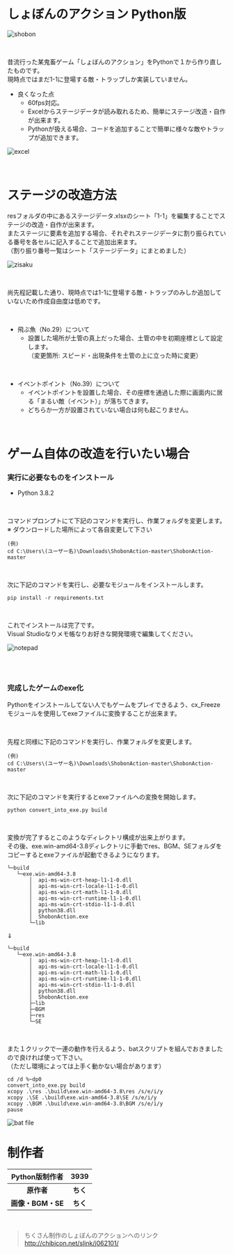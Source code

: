# しょぼんのアクション Python版
![shobon](https://user-images.githubusercontent.com/53967490/80561613-01159680-8a20-11ea-9da6-ab9bf67cada4.jpg)

<br>

昔流行った某鬼畜ゲーム「しょぼんのアクション」をPythonで１から作り直したものです。  
現時点ではまだ1-1に登場する敵・トラップしか実装していません。

- 良くなった点
    - 60fps対応。
    - Excelからステージデータが読み取れるため、簡単にステージ改造・自作が出来ます。  
    - Pythonが扱える場合、コードを追加することで簡単に様々な敵やトラップが追加できます。

![excel](https://user-images.githubusercontent.com/53967490/80561615-0246c380-8a20-11ea-9f78-7912d588f526.jpg)

<br>

# ステージの改造方法
resフォルダの中にあるステージデータ.xlsxのシート「1-1」を編集することでステージの改造・自作が出来ます。  
またステージに要素を追加する場合、それぞれステージデータに割り振られている番号を各セルに記入することで追加出来ます。  
（割り振り番号一覧はシート「ステージデータ」にまとめました）

![zisaku](https://user-images.githubusercontent.com/53967490/80562923-3a500580-8a24-11ea-999e-05a8d23d61b4.gif)

<br>

尚先程記載した通り、現時点では1-1に登場する敵・トラップのみしか追加していないため作成自由度は低めです。  

<br>

- 飛ぶ魚（No.29）について  
   - 設置した場所が土管の真上だった場合、土管の中を初期座標として設定します。  
   （変更箇所: スピード・出現条件を土管の上に立った時に変更）

<br>

- イベントポイント（No.39）について  
   - イベントポイントを設置した場合、その座標を通過した際に画面内に居る「まるい敵（イベント）」が落ちてきます。  
   - どちらか一方が設置されていない場合は何も起こりません。  

<br>

# ゲーム自体の改造を行いたい場合
### 実行に必要なものをインストール
- Python 3.8.2  
<br>

コマンドプロンプトにて下記のコマンドを実行し、作業フォルダを変更します。  
※ ダウンロードした場所によって各自変更して下さい
```
(例)
cd C:\Users\(ユーザー名)\Downloads\ShobonAction-master\ShobonAction-master
```
<br>

次に下記のコマンドを実行し、必要なモジュールをインストールします。  
```
pip install -r requirements.txt
```
<br>

これでインストールは完了です。  
Visual Studioなりメモ帳なりお好きな開発環境で編集してください。

![notepad](https://user-images.githubusercontent.com/53967490/80544582-520b9780-89ec-11ea-9746-e39f21f705c0.png)

<br><br>

### 完成したゲームのexe化
Pythonをインストールしてない人でもゲームをプレイできるよう、cx_Freezeモジュールを使用してexeファイルに変換することが出来ます。  

<br>

先程と同様に下記のコマンドを実行し、作業フォルダを変更します。  
```
(例)
cd C:\Users\(ユーザー名)\Downloads\ShobonAction-master\ShobonAction-master
```
<br>

次に下記のコマンドを実行するとexeファイルへの変換を開始します。
```
python convert_into_exe.py build
```
<br>

変換が完了するとこのようなディレクトリ構成が出来上がります。  
その後、exe.win-amd64-3.8ディレクトリに手動でres、BGM、SEフォルダをコピーするとexeファイルが起動できるようになります。
```
└─build
   └─exe.win-amd64-3.8
       │  api-ms-win-crt-heap-l1-1-0.dll
       │  api-ms-win-crt-locale-l1-1-0.dll
       │  api-ms-win-crt-math-l1-1-0.dll
       │  api-ms-win-crt-runtime-l1-1-0.dll
       │  api-ms-win-crt-stdio-l1-1-0.dll
       │  python38.dll
       │  ShobonAction.exe
       └─lib  
```
⇓

```
└─build
   └─exe.win-amd64-3.8
       │  api-ms-win-crt-heap-l1-1-0.dll
       │  api-ms-win-crt-locale-l1-1-0.dll
       │  api-ms-win-crt-math-l1-1-0.dll
       │  api-ms-win-crt-runtime-l1-1-0.dll
       │  api-ms-win-crt-stdio-l1-1-0.dll
       │  python38.dll
       │  ShobonAction.exe
       ├─lib   
       ├─BGM  
       ├─res    
       └─SE
```
<br>


また１クリックで一連の動作を行えるよう、batスクリプトを組んでおきましたので良ければ使って下さい。   
（ただし環境によっては上手く動かない場合があります）
```
cd /d %~dp0
convert_into_exe.py build
xcopy .\res .\build\exe.win-amd64-3.8\res /s/e/i/y
xcopy .\SE .\build\exe.win-amd64-3.8\SE /s/e/i/y
xcopy .\BGM .\build\exe.win-amd64-3.8\BGM /s/e/i/y
pause
```
![bat file](https://user-images.githubusercontent.com/53967490/80553262-20062f80-8a04-11ea-84a3-2abd6c2e36ad.gif)
<br>

# 制作者

| **Python版制作者**  | **3939**    |
|:------------------:|:-----------:|
| **原作者**          | **ちく**    |
| **画像・BGM・SE**   | **ちく**    |
<br>

>ちくさん制作のしょぼんのアクションへのリンク   
> <http://chibicon.net/slink/j062101/>
<br>
